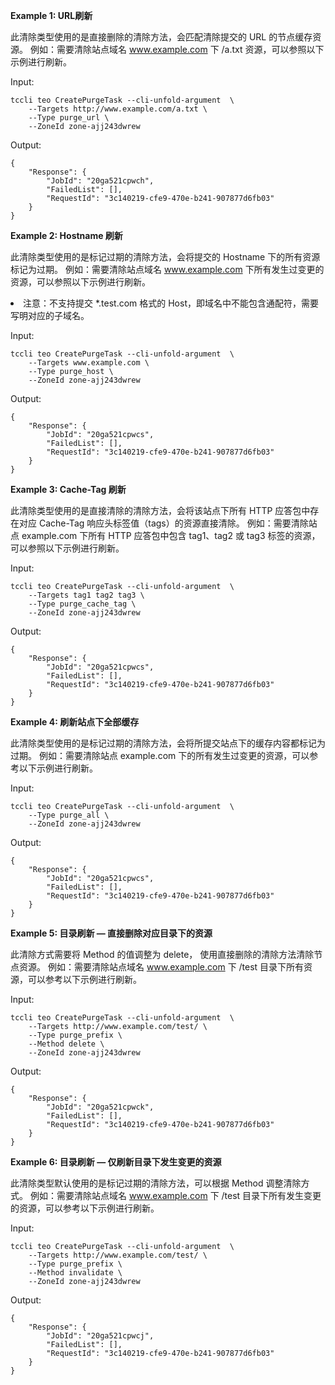 **Example 1: URL刷新**

此清除类型使用的是直接删除的清除方法，会匹配清除提交的 URL 的节点缓存资源。
例如：需要清除站点域名 www.example.com 下 /a.txt 资源，可以参照以下示例进行刷新。



Input: 

```
tccli teo CreatePurgeTask --cli-unfold-argument  \
    --Targets http://www.example.com/a.txt \
    --Type purge_url \
    --ZoneId zone-ajj243dwrew
```

Output: 
```
{
    "Response": {
        "JobId": "20ga521cpwch",
        "FailedList": [],
        "RequestId": "3c140219-cfe9-470e-b241-907877d6fb03"
    }
}
```

**Example 2: Hostname 刷新**

此清除类型使用的是标记过期的清除方法，会将提交的 Hostname 下的所有资源标记为过期。
例如：需要清除站点域名 www.example.com 下所有发生过变更的资源，可以参照以下示例进行刷新。<li>注意：不支持提交 *.test.com 格式的 Host，即域名中不能包含通配符，需要写明对应的子域名。</li>

Input: 

```
tccli teo CreatePurgeTask --cli-unfold-argument  \
    --Targets www.example.com \
    --Type purge_host \
    --ZoneId zone-ajj243dwrew
```

Output: 
```
{
    "Response": {
        "JobId": "20ga521cpwcs",
        "FailedList": [],
        "RequestId": "3c140219-cfe9-470e-b241-907877d6fb03"
    }
}
```

**Example 3: Cache-Tag 刷新**

此清除类型使用的是直接清除的清除方法，会将该站点下所有 HTTP 应答包中存在对应 Cache-Tag 响应头标签值（tags）的资源直接清除。
例如：需要清除站点 example.com 下所有 HTTP 应答包中包含 tag1、tag2 或 tag3 标签的资源，可以参照以下示例进行刷新。

Input: 

```
tccli teo CreatePurgeTask --cli-unfold-argument  \
    --Targets tag1 tag2 tag3 \
    --Type purge_cache_tag \
    --ZoneId zone-ajj243dwrew
```

Output: 
```
{
    "Response": {
        "JobId": "20ga521cpwcs",
        "FailedList": [],
        "RequestId": "3c140219-cfe9-470e-b241-907877d6fb03"
    }
}
```

**Example 4: 刷新站点下全部缓存**

此清除类型使用的是标记过期的清除方法，会将所提交站点下的缓存内容都标记为过期。
例如：需要清除站点 example.com 下的所有发生过变更的资源，可以参考以下示例进行刷新。

Input: 

```
tccli teo CreatePurgeTask --cli-unfold-argument  \
    --Type purge_all \
    --ZoneId zone-ajj243dwrew
```

Output: 
```
{
    "Response": {
        "JobId": "20ga521cpwcs",
        "FailedList": [],
        "RequestId": "3c140219-cfe9-470e-b241-907877d6fb03"
    }
}
```

**Example 5: 目录刷新 — 直接删除对应目录下的资源**

此清除方式需要将 Method 的值调整为 delete， 使用直接删除的清除方法清除节点资源。
例如：需要清除站点域名 www.example.com 下 /test 目录下所有资源，可以参考以下示例进行刷新。


Input: 

```
tccli teo CreatePurgeTask --cli-unfold-argument  \
    --Targets http://www.example.com/test/ \
    --Type purge_prefix \
    --Method delete \
    --ZoneId zone-ajj243dwrew
```

Output: 
```
{
    "Response": {
        "JobId": "20ga521cpwck",
        "FailedList": [],
        "RequestId": "3c140219-cfe9-470e-b241-907877d6fb03"
    }
}
```

**Example 6: 目录刷新 — 仅刷新目录下发生变更的资源**

此清除类型默认使用的是标记过期的清除方法，可以根据 Method 调整清除方式。
例如：需要清除站点域名 www.example.com 下 /test 目录下所有发生变更的资源，可以参考以下示例进行刷新。


Input: 

```
tccli teo CreatePurgeTask --cli-unfold-argument  \
    --Targets http://www.example.com/test/ \
    --Type purge_prefix \
    --Method invalidate \
    --ZoneId zone-ajj243dwrew
```

Output: 
```
{
    "Response": {
        "JobId": "20ga521cpwcj",
        "FailedList": [],
        "RequestId": "3c140219-cfe9-470e-b241-907877d6fb03"
    }
}
```

